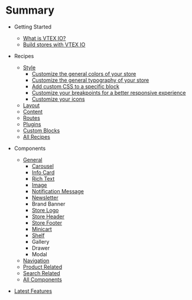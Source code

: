 # Summary

- Getting Started

  - [What is VTEX IO?](getting-started/what-is-vtex-io/1)
  - [Build stores with VTEX IO](getting-started/build-stores-with-vtex-io/1)

- Recipes

  - [Style](recipes/style)
    - [Customize the general colors of your store](recipes/style/customizeColors.md)
    - [Customize the general typography of your store](recipes/style/customizeTypography.md)
    - [Add custom CSS to a specific block](recipes/style/customCSS.md)
    - [Customize your breakpoints for a better responsive experience](recipes/style/customizeBreakpoints.md)
    - [Customize your icons](recipes/style/customizeIcons.md)
  - [Layout](recipes/layout)
  - [Content](recipes/content)
  - [Routes](recipes/routes)
  - [Plugins](recipes/plugins)
  - [Custom Blocks](recipes/custom-blocks)
  - [All Recipes](recipes/all)

- Components

  - [General](components/general)
    - [Carousel](components/general/vtex.store-components/Image.md)
    - [Info Card](components/general/vtex.store-components/InfoCard.md)
    - [Rich Text](components/general/vtex.rich-text)
    - [Image](components/general/vtex.store-components/Image.md)
    - [Notification Message](components/general/vtex.store-components/Notification.md)
    - [Newsletter](components/general/vtex.store-components/Newsletter)
    - Brand Banner
    - [Store Logo](components/general/vtex.store-components/Logo.md)
    - [Store Header](components/general/vtex.store-header)
    - [Store Footer](components/general/vtex.store-footer)
    - [Minicart](components/general/vtex.minicart)
    - [Shelf](components/general/vtex.shelf)
    - Gallery
    - Drawer
    - Modal
  - [Navigation](components/navigation)
  - [Product Related](components/product-related)
  - [Search Related](components/search-related)
  - [All Components](components/all)

<!-- - [Resources](resources) -->

- [Latest Features](https://github.com/vtex-apps/release-notes)
